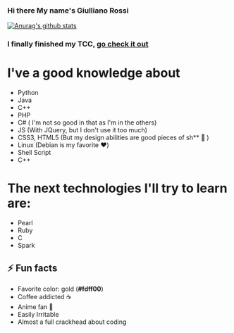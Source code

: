 ### Hi there My name's Giulliano Rossi
[![Anurag's github stats](https://github-readme-stats.vercel.app/api?username=GiullianoRossi1987&theme=darcula)](https://github.com/anuraghazra/github-readme-stats)
### I finally finished my TCC, [ go check it out ](https://github.com/GiullianoRossi1987/lpgp-new)
# I've a good knowledge about
- Python
- Java
- C++
- PHP
- C# ( I'm not so good in that as I'm in the others)
- JS (With JQuery, but I don't use it too much)
- CSS3, HTML5 (But my design abilities are good pieces of sh** :hankey: )
- Linux (Debian is my favorite :heart:)
- Shell Script
- C++

# The next technologies I'll try to learn are:
- Pearl
- Ruby
- C
- Spark

## :zap: Fun facts
- Favorite color: gold (**#fdff00**)
- Coffee addicted :coffee:
- Anime fan :japanese_goblin:
- Easily Irritable
- Almost a full crackhead about coding


<!--
**GiullianoRossi1987/GiullianoRossi1987** is a ✨ _special_ ✨ repository because its `README.md` (this file) appears on your GitHub profile.

Here are some ideas to get you started:

- 🔭 I’m currently working on ...
- 🌱 I’m currently learning ...
- 👯 I’m looking to collaborate on ...
- 🤔 I’m looking for help with ...
- 💬 Ask me about ...
- 📫 How to reach me: ...
- 😄 Pronouns: ...
- ⚡ Fun fact: ...
-->
